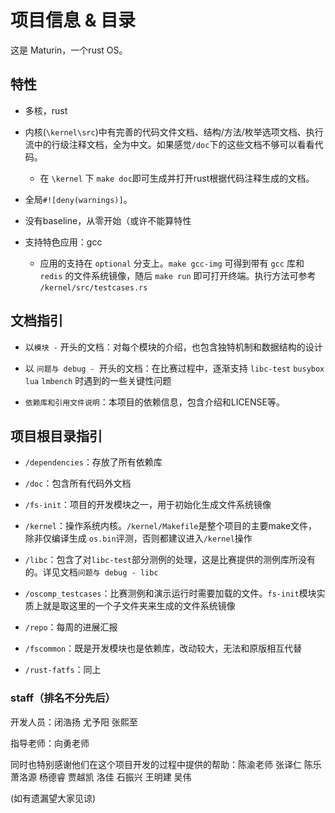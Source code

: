 # 项目信息 & 目录

这是 Maturin，一个rust OS。 

## 特性

- 多核，rust

- 内核(`\kernel\src`)中有完善的代码文件文档、结构/方法/枚举选项文档、执行流中的行级注释文档，全为中文。如果感觉`/doc`下的这些文档不够可以看看代码。
  
  - 在 `\kernel` 下 `make doc`即可生成并打开rust根据代码注释生成的文档。

- 全局`#![deny(warnings)]`。

- 没有baseline，从零开始（或许不能算特性

- 支持特色应用：gcc

  - 应用的支持在 `optional` 分支上。`make gcc-img` 可得到带有 `gcc` 库和 `redis` 的文件系统镜像，随后 `make run` 即可打开终端。执行方法可参考 `/kernel/src/testcases.rs`

## 文档指引

- 以`模块 -` 开头的文档：对每个模块的介绍，也包含独特机制和数据结构的设计

- 以 `问题与 debug - `开头的文档：在比赛过程中，逐渐支持 `libc-test` `busybox` `lua` `lmbench` 时遇到的一些关键性问题

- `依赖库和引用文件说明`：本项目的依赖信息，包含介绍和LICENSE等。

## 项目根目录指引

- `/dependencies`：存放了所有依赖库

- `/doc`：包含所有代码外文档

- `/fs-init`：项目的开发模块之一，用于初始化生成文件系统镜像

- `/kernel`：操作系统内核。`/kernel/Makefile`是整个项目的主要make文件，除非仅编译生成 `os.bin`评测，否则都建议进入`/kernel`操作

- `/libc`：包含了对`libc-test`部分测例的处理，这是比赛提供的测例库所没有的。详见文档`问题与 debug - libc`

- `/oscomp_testcases`：比赛测例和演示运行时需要加载的文件。`fs-init`模块实质上就是取这里的一个子文件夹来生成的文件系统镜像

- `/repo`：每周的进展汇报

- `/fscommon`：既是开发模块也是依赖库，改动较大，无法和原版相互代替

- `/rust-fatfs`：同上

### staff（排名不分先后）

开发人员：闭浩扬 尤予阳 张熙至

指导老师：向勇老师

同时也特别感谢他们在这个项目开发的过程中提供的帮助：陈渝老师 张译仁 陈乐 萧洛源 杨德睿 贾越凯 洛佳 石振兴 王明建 吴伟 

(如有遗漏望大家见谅)

